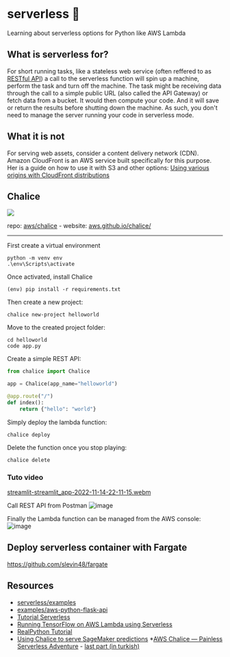 # serverless 🚀
Learning about serverless options for Python like AWS Lambda

## What is serverless for?

For short running tasks, like a stateless web service (often reffered to as [RESTful API](https://aws.amazon.com/what-is/restful-api/)) a call to the serverless function will spin up a machine, perform the task and turn off the machine. The task might be receiving data through the call to a simple public URL (also called the API Gateway) or fetch data from a bucket. It would then compute your code. And it will save or return the results before shutting down the machine. As such, you don't need to manage the server running your code in serverless mode.

## What it is not

For serving web assets, consider a content delivery network (CDN). Amazon CloudFront is an AWS service built specifically for this purpose. Her is a guide on how to use it with S3 and other options: [Using various origins with CloudFront distributions](https://docs.aws.amazon.com/AmazonCloudFront/latest/DeveloperGuide/DownloadDistS3AndCustomOrigins.html)

## Chalice

![](https://aws.github.io/chalice/_static/img/chalice-logo-icon-small.png)

repo: [aws/chalice](https://github.com/aws/chalice) - website: [aws.github.io/chalice/](https://aws.github.io/chalice/)

---

First create a virtual environment
```
python -m venv env
.\env\Scripts\activate
```
Once activated, install Chalice
```
(env) pip install -r requirements.txt
```
Then create a new project:
```
chalice new-project helloworld
```

Move to the created project folder:
```
cd helloworld
code app.py
```

Create a simple REST API:
```python
from chalice import Chalice

app = Chalice(app_name="helloworld")

@app.route("/")
def index():
    return {"hello": "world"}
```

Simply deploy the lambda function:
```
chalice deploy
```

Delete the function once you stop playing:
```
chalice delete
```


### Tuto video
[streamlit-streamlit_app-2022-11-14-22-11-15.webm](https://user-images.githubusercontent.com/12418115/201817792-1ea00a76-aa99-468e-96f7-2b7217add872.webm)

Call REST API from Postman 
![image](https://user-images.githubusercontent.com/12418115/201817921-999befd8-f69c-4d36-a02f-010c7b127851.png)

Finally the Lambda function can be managed from the AWS console:
![image](https://user-images.githubusercontent.com/12418115/201818285-4977245a-0c56-4e9b-8f7a-9d9f664bda4e.png)

## Deploy serverless container with Fargate
https://github.com/slevin48/fargate

## Resources

* [serverless/examples](https://github.com/serverless/examples/)
* [examples/aws-python-flask-api](https://github.com/serverless/examples/tree/master/aws-python-flask-api)
* [Tutorial Serverless](https://newrelic.com/blog/best-practices/create-a-serverless-function-in-python)
* [Running TensorFlow on AWS Lambda using Serverless](https://medium.com/@mike.p.moritz/running-tensorflow-on-aws-lambda-using-serverless-5acf20e00033)
* [RealPython Tutorial](https://realpython.com/aws-chalice-serverless-python/)
* [Using Chalice to serve SageMaker predictions](https://julsimon.medium.com/using-chalice-to-serve-sagemaker-predictions-a2015c02b033)
*[AWS Chalice — Painless Serverless Adventure](https://awstip.com/aws-chalice-painless-serverless-adventure-2-a7aa5f93840f) - [last part (in turkish)](https://kemalcanbora.medium.com/aws-chalice-ac%C4%B1s%C4%B1z-serverless-ser%C3%BCveni-3-61a57d9a248e)

